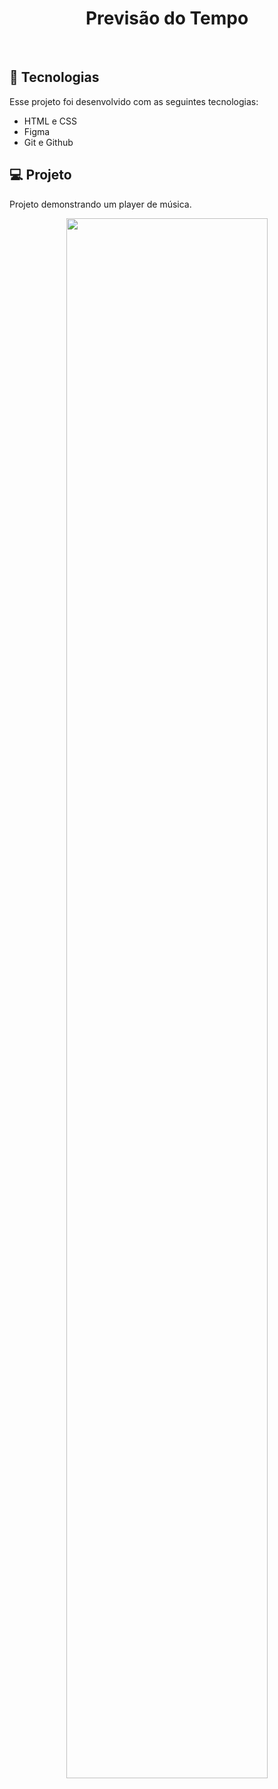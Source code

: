 <h1 align="center"> Previsão do Tempo </h1>

<br>

## 🚀 Tecnologias

Esse projeto foi desenvolvido com as seguintes tecnologias:

- HTML e CSS
- Figma
- Git e Github

## 💻 Projeto

Projeto demonstrando um player de música.

<p align="center">
  <img alt="" src="https://cdn.discordapp.com/attachments/930441255140352040/1095354212348612679/1679922557351.png" width="80%">
</p>

<br>

